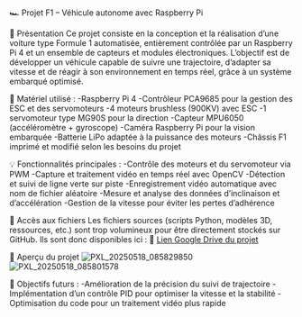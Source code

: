 🏎️ Projet F1 – Véhicule autonome avec Raspberry Pi

📌 Présentation
Ce projet consiste en la conception et la réalisation d’une voiture type Formule 1 automatisée, entièrement contrôlée par un Raspberry Pi 4 et un ensemble de capteurs et modules électroniques.
L’objectif est de développer un véhicule capable de suivre une trajectoire, d’adapter sa vitesse et de réagir à son environnement en temps réel, grâce à un système embarqué optimisé.

🔧 Matériel utilisé :
-Raspberry Pi 4
-Contrôleur PCA9685 pour la gestion des ESC et des servomoteurs
-4 moteurs brushless (900KV) avec ESC
-1 servomoteur type MG90S pour la direction
-Capteur MPU6050 (accéléromètre + gyroscope)
-Caméra Raspberry Pi pour la vision embarquée
-Batterie LiPo adaptée à la puissance des moteurs
-Châssis F1 imprimé et modifié selon les besoins du projet

💡 Fonctionnalités principales :
-Contrôle des moteurs et du servomoteur via PWM
-Capture et traitement vidéo en temps réel avec OpenCV
-Détection et suivi de ligne verte sur piste
-Enregistrement vidéo automatique avec nom de fichier aléatoire
-Mesure et analyse des données d’inclinaison et d’accélération
-Gestion de la vitesse pour éviter les pertes d’adhérence

📂 Accès aux fichiers
Les fichiers sources (scripts Python, modèles 3D, ressources, etc.) sont trop volumineux pour être directement stockés sur GitHub.
Ils sont donc disponibles ici :
🔗 [Lien Google Drive du projet](https://drive.google.com/drive/folders/1nREtiOmOfcD-Jraa-cMsiBzIbDaQVjIX)



📸 Aperçu du projet
![PXL_20250518_085829850](https://github.com/user-attachments/assets/e0245448-27b5-4635-8292-e2bbc4c0118c)
![PXL_20250518_085801578](https://github.com/user-attachments/assets/4ba6caaa-c8bd-4048-8d09-aca85b206233)

🚀 Objectifs futurs :
-Amélioration de la précision du suivi de trajectoire
-Implémentation d’un contrôle PID pour optimiser la vitesse et la stabilité
-Optimisation du code pour un traitement vidéo plus rapide
